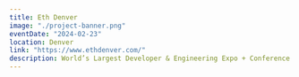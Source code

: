 ```yaml
---
title: Eth Denver
image: "./project-banner.png"
eventDate: "2024-02-23"
location: Denver
link: "https://www.ethdenver.com/"
description: World’s Largest Developer & Engineering Expo + Conference
---
```

